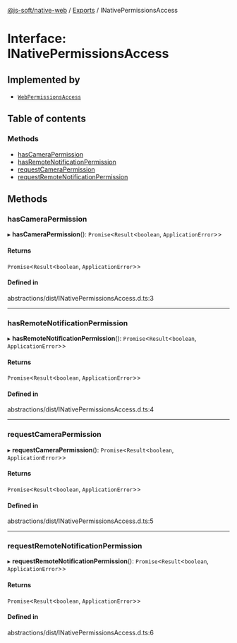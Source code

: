 [@js-soft/native-web](../README.md) / [Exports](../modules.md) / INativePermissionsAccess

# Interface: INativePermissionsAccess

## Implemented by

- [`WebPermissionsAccess`](../classes/WebPermissionsAccess.md)

## Table of contents

### Methods

- [hasCameraPermission](INativePermissionsAccess.md#hascamerapermission)
- [hasRemoteNotificationPermission](INativePermissionsAccess.md#hasremotenotificationpermission)
- [requestCameraPermission](INativePermissionsAccess.md#requestcamerapermission)
- [requestRemoteNotificationPermission](INativePermissionsAccess.md#requestremotenotificationpermission)

## Methods

### hasCameraPermission

▸ **hasCameraPermission**(): `Promise`<`Result`<`boolean`, `ApplicationError`\>\>

#### Returns

`Promise`<`Result`<`boolean`, `ApplicationError`\>\>

#### Defined in

abstractions/dist/INativePermissionsAccess.d.ts:3

___

### hasRemoteNotificationPermission

▸ **hasRemoteNotificationPermission**(): `Promise`<`Result`<`boolean`, `ApplicationError`\>\>

#### Returns

`Promise`<`Result`<`boolean`, `ApplicationError`\>\>

#### Defined in

abstractions/dist/INativePermissionsAccess.d.ts:4

___

### requestCameraPermission

▸ **requestCameraPermission**(): `Promise`<`Result`<`boolean`, `ApplicationError`\>\>

#### Returns

`Promise`<`Result`<`boolean`, `ApplicationError`\>\>

#### Defined in

abstractions/dist/INativePermissionsAccess.d.ts:5

___

### requestRemoteNotificationPermission

▸ **requestRemoteNotificationPermission**(): `Promise`<`Result`<`boolean`, `ApplicationError`\>\>

#### Returns

`Promise`<`Result`<`boolean`, `ApplicationError`\>\>

#### Defined in

abstractions/dist/INativePermissionsAccess.d.ts:6
